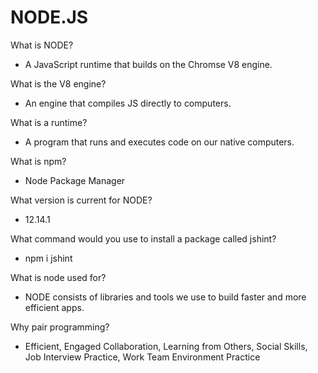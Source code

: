 # NODE.JS

What is NODE?

- A JavaScript runtime that builds on the Chromse V8 engine.

What is the V8 engine?

- An engine that compiles JS directly to computers.

What is a runtime?

- A program that runs and executes code on our native computers.

What is npm?

- Node Package Manager

What version is current for NODE?

- 12.14.1

What command would you use to install a package called jshint?

- npm i jshint

What is node used for?

- NODE consists of libraries and tools we use to build faster and more efficient apps.

Why pair programming?

- Efficient, Engaged Collaboration, Learning from Others, Social Skills, Job Interview Practice, Work Team Environment Practice

